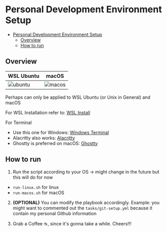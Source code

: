 # Personal Development Environment Setup

<!--toc:start-->

- [Personal Development Environment Setup](#personal-development-environment-setup)
  - [Overview](#overview)
  - [How to run](#how-to-run)
  <!--toc:end-->

## Overview

| WSL Ubuntu                                 | macOS                                     |
| ------------------------------------------ | ----------------------------------------- |
| ![ubuntu](https://i.imgur.com/M9Z3nNg.png) | ![macos](https://i.imgur.com/tKqNgrm.png) |

Perhaps can only be applied to WSL Ubuntu (or Unix in General) and macOS

For WSL Installation refer to: [WSL Install](https://learn.microsoft.com/en-us/windows/wsl/install)

For Terminal

- Use this one for Windows: [Windows Terminal](https://apps.microsoft.com/store/detail/windows-terminal/)
- Alacritty also works: [Alacritty](https://alacritty.org/)
- Ghostty is preferred on macOS: [Ghostty](https://ghostty.org/)

## How to run

1. Run the script according to your OS -> might change in the future but this will do for now

- `run-linux.sh` for linux
- `run-macos.sh` for macOS

2. **(OPTIONAL)** You can modify the playbook accordingly. Example: you might want to commented out the `tasks/git-setup.yml` because it contain my personal Github information

3. Grab a Coffee ☕️, since it's gonna take a while. Cheers!!!
